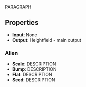 
PARAGRAPH

## Properties
- **Input**: None
- **Output**: Heightfield - main output
### Alien 
- **Scale**: DESCRIPTION
- **Bump**: DESCRIPTION
- **Flat**: DESCRIPTION
- **Seed**: DESCRIPTION





